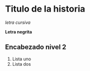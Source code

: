 # Titulo de la historia

*letra cursiva*

**Letra negrita**

## Encabezado nivel 2

1. Lista uno
2. Lista dos
